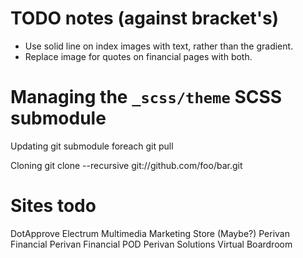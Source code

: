 # TODO notes (against bracket's)

* Use solid line on index images with text, rather than the gradient.
* Replace image for quotes on financial pages with both.

# Managing the `_scss/theme` SCSS submodule

Updating
    git submodule foreach git pull

Cloning
    git clone --recursive git://github.com/foo/bar.git

# Sites todo

DotApprove
Electrum Multimedia
Marketing Store (Maybe?)
Perivan Financial
Perivan Financial POD
Perivan Solutions
Virtual Boardroom
